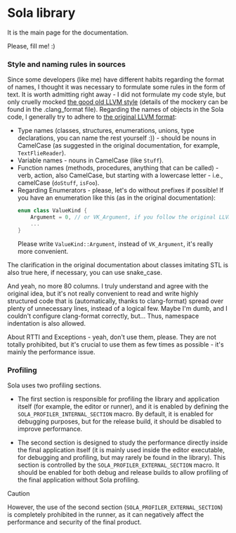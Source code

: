 # Sola library

It is the main page for the documentation.

Please, fill me! :)

### Style and naming rules in sources

Since some developers (like me) have different habits regarding the format of names, I thought it was necessary to formulate some rules in the form of text. It is worth admitting right away - I did not formulate my code style, but only cruelly mocked [the good old LLVM style](https://llvm.org/docs/CodingStandards.html) (details of the mockery can be found in the .clang_format file). Regarding the names of objects in the Sola code, I generally try to adhere to [the original LLVM format](https://llvm.org/docs/CodingStandards.html#name-types-functions-variables-and-enumerators-properly):

- Type names (classes, structures, enumerations, unions, type declarations, you can name the rest yourself :)) - should be nouns in CamelCase (as suggested in the original documentation, for example, `TextFlieReader`).
- Variable names - nouns in CamelCase (like `Stuff`).
- Function names (methods, procedures, anything that can be called) - verb, action, also CamelCase, but starting with a lowercase letter - i.e., camelCase (`doStuff`, `isFoo`).
- Regarding Enumerators - please, let's do without prefixes if possible! If you have an enumeration like this (as in the original documentation):
    ```c++
    enum class ValueKind {
        Argument = 0, // or VK_Argument, if you follow the original LLVM style
        ...
    }
    ```
    Please write `ValueKind::Argument`, instead of `VK_Argument`, it's really more convenient.

The clarification in the original documentation about classes imitating STL is also true here, if necessary, you can use snake_case.

And yeah, no more 80 columns. I truly understand and agree with the original idea, but it's not really convenient to read and write highly structured code that is (automatically, thanks to clang-format) spread over plenty of unnecessary lines, instead of a logical few. Maybe I'm dumb, and I couldn't configure clang-format correctly, but… Thus, namespace indentation is also allowed.

About RTTI and Exceptions - yeah, don't use them, please. They are not totally prohibited, but it's crucial to use them as few times as possible - it's mainly the performance issue.

### Profiling

Sola uses two profiling sections.

- The first section is responsible for profiling the library and application itself (for example, the editor or runner), and it is enabled by defining the `SOLA_PROFILER_INTERNAL_SECTION` macro. By default, it is enabled for debugging purposes, but for the release build, it should be disabled to improve performance.

- The second section is designed to study the performance directly inside the final application itself (it is mainly used inside the editor executable, for debugging and profiling, but may rarely be found in the library). This section is controlled by the `SOLA_PROFILER_EXTERNAL_SECTION` macro. It should be enabled for both debug and release builds to allow profiling of the final application without Sola profiling.

> [!caution]
> However, the use of the second section (`SOLA_PROFILER_EXTERNAL_SECTION`) is completely prohibited in the runner, as it can negatively affect the performance and security of the final product.